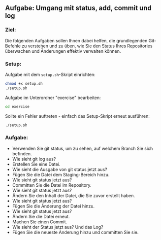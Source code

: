 ## Aufgabe: Umgang mit status, add, commit und log

### Ziel:

Die folgenden Aufgaben sollen Ihnen dabei helfen, die grundlegenden Git-Befehle zu verstehen und zu üben, wie Sie den Status Ihres Repositories überwachen und Änderungen effektiv verwalten können.

### Setup:

Aufgabe mit dem `setup.sh`-Skript einrichten:

```bash
chmod +x setup.sh
./setup.sh
```

Aufgabe im Unterordner "exercise" bearbeiten:

```bash
cd exercise
```

Sollte ein Fehler auftreten - einfach das Setup-Skript erneut ausführen:

```bash
./setup.sh
```

### Aufgabe:

- Verwenden Sie git status, um zu sehen, auf welchem Branch Sie sich befinden.
- Wie sieht git log aus?
- Erstellen Sie eine Datei.
- Wie sieht die Ausgabe von git status jetzt aus?
- Fügen Sie die Datei dem Staging-Bereich hinzu.
- Wie sieht git status jetzt aus?
- Committen Sie die Datei im Repository.
- Wie sieht git status jetzt aus?
- Ändern Sie den Inhalt der Datei, die Sie zuvor erstellt haben.
- Wie sieht git status jetzt aus?
- Fügen Sie die Änderung der Datei hinzu.
- Wie sieht git status jetzt aus?
- Ändern Sie die Datei erneut.
- Machen Sie einen Commit.
- Wie sieht der Status jetzt aus? Und das Log?
- Fügen Sie die neueste Änderung hinzu und committen Sie sie.
